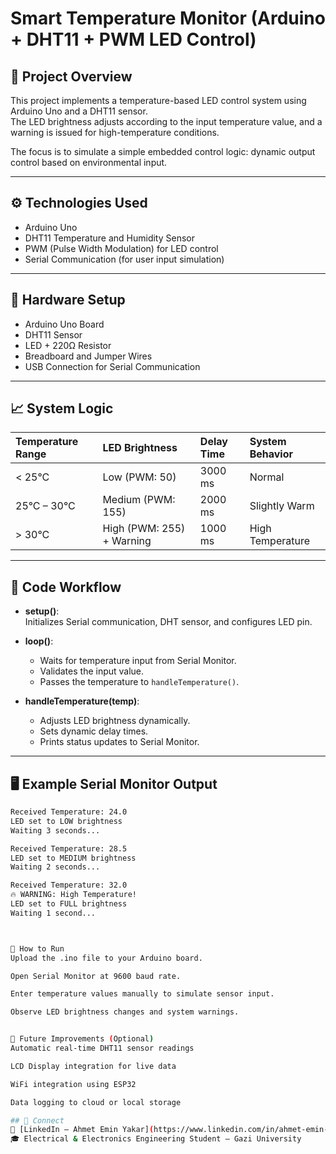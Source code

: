 # Smart Temperature Monitor (Arduino + DHT11 + PWM LED Control)

## 📜 Project Overview

This project implements a temperature-based LED control system using Arduino Uno and a DHT11 sensor.  
The LED brightness adjusts according to the input temperature value, and a warning is issued for high-temperature conditions.

The focus is to simulate a simple embedded control logic: dynamic output control based on environmental input.

---

## ⚙️ Technologies Used

- Arduino Uno
- DHT11 Temperature and Humidity Sensor
- PWM (Pulse Width Modulation) for LED control
- Serial Communication (for user input simulation)

---

## 🔧 Hardware Setup

- Arduino Uno Board
- DHT11 Sensor
- LED + 220Ω Resistor
- Breadboard and Jumper Wires
- USB Connection for Serial Communication

---

## 📈 System Logic

| Temperature Range | LED Brightness | Delay Time | System Behavior |
|:------------------|:---------------|:-----------|:----------------|
| < 25°C | Low (PWM: 50) | 3000 ms | Normal |
| 25°C – 30°C | Medium (PWM: 155) | 2000 ms | Slightly Warm |
| > 30°C | High (PWM: 255) + Warning | 1000 ms | High Temperature |

---

## 🧠 Code Workflow

- **setup()**:  
  Initializes Serial communication, DHT sensor, and configures LED pin.

- **loop()**:  
  - Waits for temperature input from Serial Monitor.  
  - Validates the input value.  
  - Passes the temperature to `handleTemperature()`.

- **handleTemperature(temp)**:  
  - Adjusts LED brightness dynamically.  
  - Sets dynamic delay times.  
  - Prints status updates to Serial Monitor.

---

## 🖥️ Example Serial Monitor Output

```bash
Received Temperature: 24.0
LED set to LOW brightness
Waiting 3 seconds...

Received Temperature: 28.5
LED set to MEDIUM brightness
Waiting 2 seconds...

Received Temperature: 32.0
🔥 WARNING: High Temperature!
LED set to FULL brightness
Waiting 1 second...



🚀 How to Run
Upload the .ino file to your Arduino board.

Open Serial Monitor at 9600 baud rate.

Enter temperature values manually to simulate sensor input.

Observe LED brightness changes and system warnings.


📌 Future Improvements (Optional)
Automatic real-time DHT11 sensor readings

LCD Display integration for live data

WiFi integration using ESP32

Data logging to cloud or local storage

## 🔗 Connect
📌 [LinkedIn – Ahmet Emin Yakar](https://www.linkedin.com/in/ahmet-emin-yakar-bbb6732a6)  
🎓 Electrical & Electronics Engineering Student – Gazi University  


